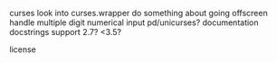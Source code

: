 curses
    look into curses.wrapper
    do something about going offscreen
    handle multiple digit numerical input
    pd/unicurses?
documentation
    docstrings
support
    2.7?
    <3.5?

license
